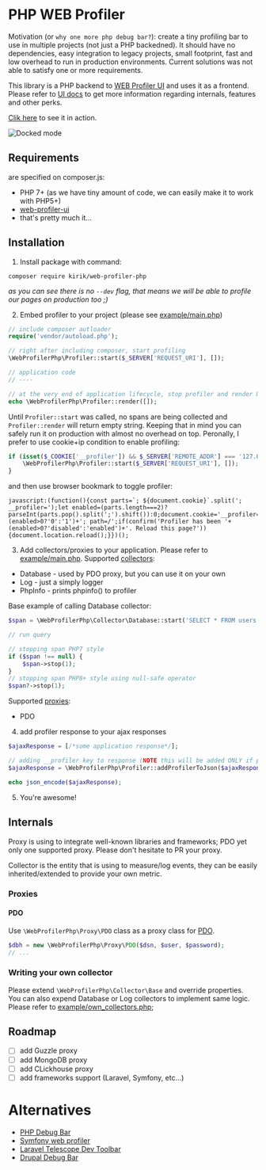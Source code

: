 # PHP WEB Profiler

Motivation (or `why one more php debug bar?`): create a tiny profiling bar to use in multiple projects (not just a PHP
backedned). It should have no dependencies, easy integration to legacy projects, small footprint, fast and low overhead
to run in production environments.
Current solutions was not able to satisfy one or more requirements.

This library is a PHP backend to [WEB Profiler UI](https://github.com/kirik/web-profiler-ui) and uses it as a frontend.
Please refer to [UI docs](https://github.com/kirik/web-profiler-ui/blob/main/README.md) to get more information
regarding internals, features and other perks.

[Clik here](http://kirik.github.io/web-profiler-ui/) to see it in action.

![Docked mode](https://raw.githubusercontent.com/kirik/web-profiler-ui/main/doc/docked_mode.png "Docked mode")

## Requirements

are specified on composer.js:

- PHP 7+ (as we have tiny amount of code, we can easily make it to work with PHP5+)
- [web-profiler-ui](https://github.com/kirik/web-profiler-ui)
- that's pretty much it...

## Installation

1. Install package with command:

```shell
composer require kirik/web-profiler-php
```

_as you can see there is no `--dev` flag, that means we will be able to profile our pages on production too ;)_

2. Embed profiler to your project (please see [example/main.php](example/main.php))

```php
// include composer autloader
require('vendor/autoload.php');

// right after including composer, start profiling
\WebProfilerPhp\Profiler::start($_SERVER['REQUEST_URI'], []);

// application code
// ----

// at the very end of application lifecycle, stop profiler and render UI
echo \WebProfilerPhp\Profiler::render([]);
```

Until `Profiler::start` was called, no spans are being collected and `Profiler::render` will return empty string.
Keeping that in mind you can safely run it on production with almost no overhead on top. Peronally, I prefer to use
cookie+ip condition to enable profiling:

```php
if (isset($_COOKIE['__profiler']) && $_SERVER['REMOTE_ADDR'] === '127.0.0.1') {
    \WebProfilerPhp\Profiler::start($_SERVER['REQUEST_URI'], []);
}
```

and then use browser bookmark to toggle profiler:

```text
javascript:(function(){const parts=`; ${document.cookie}`.split('; __profiler=');let enabled=(parts.length===2)?parseInt(parts.pop().split(';').shift()):0;document.cookie='__profiler='+(enabled>0?'0':'1')+'; path=/';if(confirm('Profiler has been '+(enabled>0?'disabled':'enabled')+'. Reload this page?')){document.location.reload();}})();
```

3. Add collectors/proxies to your application. Please refer to [example/main.php](example/main.php).
   Supported [collectors](#writing-your-own-collector):

- Database - used by PDO proxy, but you can use it on your own
- Log - just a simply logger
- PhpInfo - prints phpinfo() to profiler

Base example of calling Database collector:

```php
$span = \WebProfilerPhp\Collector\Database::start('SELECT * FROM users WHERE id = 123');

// run query

// stopping span PHP7 style  
if ($span !== null) {
    $span->stop(1);
}
// stopping span PHP8+ style using null-safe operator  
$span?->stop(1);
```

Supported [proxies](#proxies):

- PDO

4. add profiler response to your ajax responses

```php
$ajaxResponse = [/*some application response*/];

// adding __profiler key to response (NOTE this will be added ONLY if profiler was started)
$ajaxResponse = \WebProfilerPhp\Profiler::addProfilerToJson($ajaxResponse);

echo json_encode($ajaxResponse);
```

5. You're awesome!

## Internals

Proxy is using to integrate well-known libraries and frameworks; PDO yet only one supported proxy. Please don't
hesitate to PR your proxy.

Collector is the entity that is using to measure/log events, they can be easily inherited/extended to provide your
own metric.

### Proxies

#### PDO

Use `\WebProfilerPhp\Proxy\PDO` class as a proxy class for [PDO](https://www.php.net/manual/en/book.pdo.php).

```php
$dbh = new \WebProfilerPhp\Proxy\PDO($dsn, $user, $password);
// ...
```

### Writing your own collector

Please extend `\WebProfilerPhp\Collector\Base` and override properties. You can also expend Database or Log
collectors to implement same logic. Please refer to [example/own_collectors.php](example/own_collectors.php); 

## Roadmap

- [ ] add Guzzle proxy
- [ ] add MongoDB proxy
- [ ] add CLickhouse proxy
- [ ] add frameworks support (Laravel, Symfony, etc...)

# Alternatives

- [PHP Debug Bar](https://github.com/maximebf/php-debugbar)
- [Symfony web profiler](https://symfony.com/doc/current/profiler.html)
- [Laravel Telescope Dev Toolbar](https://laravel-news.com/laravel-telescope-dev-toolbar)
- [Drupal Debug Bar](https://www.drupal.org/project/debug_bar)
